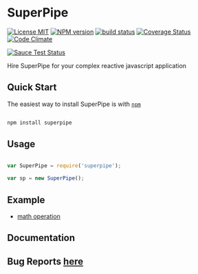 # SuperPipe

[![License MIT][license-img]][license-url]
[![NPM version][npm-img]][npm-url]
[![build status][travis-img]][travis-url]
[![Coverage Status][coverage-img]][coverage-url]
[![Code Climate][climate-img]][climate-url]

[![Sauce Test Status](https://saucelabs.com/browser-matrix/spipe.svg)](https://saucelabs.com/u/spipe)


Hire SuperPipe for your complex reactive javascript application

##  Quick Start

The easiest way to install SuperPipe is with [`npm`](http://npmjs.org)

```sh

npm install superpipe

```

##  Usage

```javascript

var SuperPipe = require('superpipe');

var sp = new SuperPipe();

```

##  Example

*  [math operation](https://github.com/lsm/superpipe/tree/master/example/math-operation)

##  Documentation


##  Bug Reports [here](https://github.com/lsm/superpipe/issues)


[license-img]: https://img.shields.io/npm/l/superpipe.svg
[license-url]: http://opensource.org/licenses/MIT
[npm-img]: http://img.shields.io/npm/v/superpipe.svg
[npm-url]: https://npmjs.org/package/superpipe
[travis-img]: https://travis-ci.org/lsm/superpipe.svg?branch=master
[travis-url]: http://travis-ci.org/lsm/superpipe
[coverage-img]: https://coveralls.io/repos/lsm/superpipe/badge.svg?branch=master&service=github
[coverage-url]: https://coveralls.io/github/lsm/superpipe?branch=master
[climate-img]: https://codeclimate.com/github/lsm/superpipe/badges/gpa.svg
[climate-url]: https://codeclimate.com/github/lsm/superpipe
